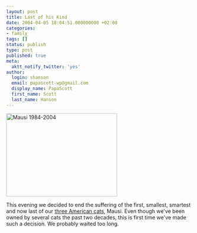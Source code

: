 ```yaml
---
layout: post
title: Last of his Kind
date: 2004-04-05 18:04:51.000000000 +02:00
categories:
- family
tags: []
status: publish
type: post
published: true
meta:
  aktt_notify_twitter: 'yes'
author:
  login: shanson
  email: papascott-wp@gmail.com
  display_name: PapaScott
  first_name: Scott
  last_name: Hanson
---
```

<p><img src="http://www.papascott.de/wordpress/wp-content/uploads/2004/04/mausi0117.jpg" height="225" width="300" border="0" alt="Mausi 1984-2004" title="Mausi 1984-2004" /></p>
<p>This evening we decided to end the suffering of the first, smallest, smartest and now last of our <a href="http://www.papascott.de/2000/01/17/1201.php">three American cats</a>, Mausi. Even though we've been owned by several cats the past two decades, this is first time we've made such a decision. We probably waited too long.</p>
